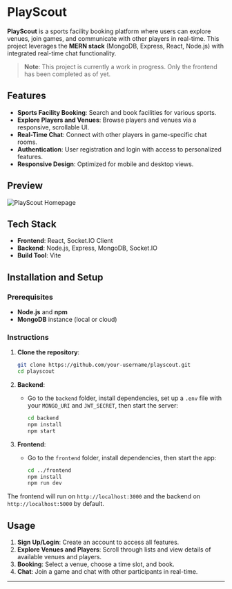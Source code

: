 # PlayScout

**PlayScout** is a sports facility booking platform where users can explore venues, join games, and communicate with other players in real-time. This project leverages the **MERN stack** (MongoDB, Express, React, Node.js) with integrated real-time chat functionality.

> **Note**: This project is currently a work in progress. Only the frontend has been completed as of yet.

## Features

- **Sports Facility Booking**: Search and book facilities for various sports.
- **Explore Players and Venues**: Browse players and venues via a responsive, scrollable UI.
- **Real-Time Chat**: Connect with other players in game-specific chat rooms.
- **Authentication**: User registration and login with access to personalized features.
- **Responsive Design**: Optimized for mobile and desktop views.

## Preview

![PlayScout Homepage](assets/screenshot.png)

## Tech Stack

- **Frontend**: React, Socket.IO Client
- **Backend**: Node.js, Express, MongoDB, Socket.IO
- **Build Tool**: Vite

## Installation and Setup

### Prerequisites
- **Node.js** and **npm**
- **MongoDB** instance (local or cloud)

### Instructions

1. **Clone the repository**:

    ```bash
    git clone https://github.com/your-username/playscout.git
    cd playscout
    ```

2. **Backend**:
    - Go to the `backend` folder, install dependencies, set up a `.env` file with your `MONGO_URI` and `JWT_SECRET`, then start the server:

        ```bash
        cd backend
        npm install
        npm start
        ```

3. **Frontend**:
    - Go to the `frontend` folder, install dependencies, then start the app:

        ```bash
        cd ../frontend
        npm install
        npm run dev
        ```

The frontend will run on `http://localhost:3000` and the backend on `http://localhost:5000` by default.

## Usage

1. **Sign Up/Login**: Create an account to access all features.
2. **Explore Venues and Players**: Scroll through lists and view details of available venues and players.
3. **Booking**: Select a venue, choose a time slot, and book.
4. **Chat**: Join a game and chat with other participants in real-time.

---
